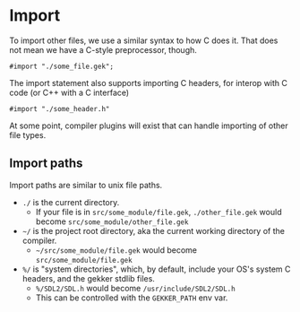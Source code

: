 # Import

To import other files, we use a similar syntax to how C does it. That does not mean we have a C-style preprocessor, though.

```
#import "./some_file.gek";
```

The import statement also supports importing C headers, for interop with C code (or C++ with a C interface)

```
#import "./some_header.h"
```

At some point, compiler plugins will exist that can handle importing of other file types.

## Import paths

Import paths are similar to unix file paths.

- `./` is the current directory.
    - If your file is in `src/some_module/file.gek`, `./other_file.gek` would become `src/some_module/other_file.gek`
- `~/` is the project root directory, aka the current working directory of the compiler.
    - `~/src/some_module/file.gek` would become `src/some_module/file.gek`
- `%/` is "system directories", which, by default, include your OS's system C headers, and the gekker stdlib files.
    - `%/SDL2/SDL.h` would become `/usr/include/SDL2/SDL.h`
    - This can be controlled with the `GEKKER_PATH` env var.
